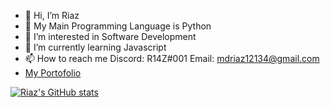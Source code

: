 - 👋 Hi, I’m Riaz
- 🐍 My Main Programming Language is Python
- 👀 I’m interested in Software Development
- 🌱 I’m currently learning Javascript
- 📫 How to reach me 
Discord: R14Z#001
Email: mdriaz12134@gmail.com
- <a href="https://iamriaz.vercel.app" target="_blank"> My Portofolio </a>
<!---
R14Z/R14Z is a ✨ special ✨ repository because its `README.md` (this file) appears on your GitHub profile.
You can click the Preview link to take a look at your changes.
--->
[![Riaz's GitHub stats](https://github-readme-stats.vercel.app/api?username=R14Z)](https://github.com/R14Z/github-readme-stats)
